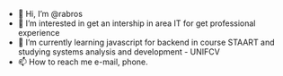- 👋 Hi, I’m @rabros
- 👀 I’m interested in get an intership in area IT for get professional experience
- 🌱 I’m currently learning javascript for backend in course STAART and studying systems analysis and development - UNIFCV
- 📫 How to reach me e-mail, phone.

<!---
rabros/rabros is a ✨ special ✨ repository because its `README.md` (this file) appears on your GitHub profile.
You can click the Preview link to take a look at your changes.
--->
